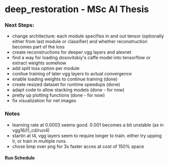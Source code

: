 # deep_restoration - MSc AI Thesis

### Next Steps:
- change architecture: each module specifies in and out tensor (optionally either from last module or classifier) and whether reconstruction becomes part of the loss
- create reconstructions for deeper vgg layers and alexnet
- find a way for loading dosovitskiy's caffe model into tensorflow or extract weights somehow
- add split loss option per module
- conitue training of later vgg layers to actual convergence
- enable loading weights to continue training (done)
- create resized dataset for runtime speedups (done)
- adapt code to allow stacking models (done - for now)
- pretty up plotting functions (done - for now)
- fix visualization for net images


### Notes
- learning rate at 0.0003 seems good. 0.001 becomes a bit unstable (as in vgg16/l1_cd/run4)
- startin at l4, vgg layers seem to require longer to train. either try upping lr, or train in multiple runs.
- chose bmp over png for 3x faster acces at cost of 150% space

#### Run Schedule

